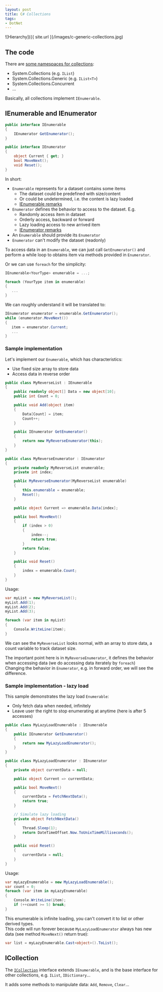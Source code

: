 ```yaml
---
layout: post
title: C# Collections
tags:
- DotNet
---
```


![Hierarchy]({{ site.url }}/images/c-generic-collections.jpg)

## The code

There are [some namespaces for collections](https://docs.microsoft.com/en-us/dotnet/csharp/programming-guide/concepts/collections#BKMK_KindsOfCollections):

- System.Collections (e.g. `IList`)
- System.Collections.Generic (e.g. `IList<T>`)
- System.Collections.Concurrent
- ...

Basically, all collections implement `IEnumerable`.

## IEnumerable and IEnumerator

```cs
public interface IEnumerable
{
    IEnumerator GetEnumerator();
}
```

```cs
public interface IEnumerator
{
    object Current { get; }
    bool MoveNext();
    void Reset();
}
```

In short:

- `Enumerable` represents for a dataset contains some items
  - The dataset could be predefined with size/content
  - Or could be undetermined, i.e. the content is lazy loaded
  - [IEnumerable remarks](https://docs.microsoft.com/en-us/dotnet/api/system.collections.generic.ienumerable-1?view=netcore-2.1#remarks)
- `Enumerator` defines the behavior to access to the dataset. E.g.
  - Randomly access item in dataset
  - Orderly access, backward or forward
  - Lazy loading access to new arrived item
  - [IEnumerator remarks](https://docs.microsoft.com/en-us/dotnet/api/system.collections.generic.ienumerator-1?view=netcore-2.1#remarks)
- An `Enumerable` should provide its `Enumerator`
- `Enumerator` can't modify the dataset (readonly)

To access data in an `Enumerable`, we can just call `GetEnumerator()` and perform a while loop to obtains item via methods provided in `Enumerator`.

Or we can use `foreach` for the simplicity:

```cs
IEnumerable<YourType> enumerable = ...;

foreach (YourType item in enumerable)
{
   ...
}
```

We can roughly understand it will be translated to:

```cs
IEnumerator enumerator = enumerable.GetEnumerator();
while (enumerator.MoveNext())
{
   item = enumerator.Current;
   ...
}
```

### Sample implementation

Let's implement our `Enumerable`, which has characteristics:

- Use fixed size array to store data
- Access data in reverse order

```cs
public class MyReverseList : IEnumerable
{
    public readonly object[] Data = new object[10];
    public int Count = 0;

    public void Add(object item)
    {
        Data[Count] = item;
        Count++;
    }

    public IEnumerator GetEnumerator()
    {
        return new MyReverseEnumerator(this);
    }
}

public class MyReverseEnumerator : IEnumerator
{
    private readonly MyReverseList enumerable;
    private int index;

    public MyReverseEnumerator(MyReverseList enumerable)
    {
        this.enumerable = enumerable;
        Reset();
    }

    public object Current => enumerable.Data[index];

    public bool MoveNext()
    {
        if (index > 0)
        {
            index--;
            return true;
        }
        return false;
    }

    public void Reset()
    {
        index = enumerable.Count;
    }
}
```

Usage:

```cs
var myList = new MyReverseList();
myList.Add(1);
myList.Add(2);
myList.Add(3);

foreach (var item in myList)
{
    Console.WriteLine(item);
}
```

We can see the `MyReverseList` looks normal, with an array to store data, a count variable to track dataset size.

The important point here is in `MyReverseEnumerator`, it defines the behavior when accessing data (we do accessing data iterately by `foreach`)  
Changing the behavior in `Enumerator`, e.g. in forward order, we will see the difference.

### Sample implementation - lazy load

This sample demonstrates the lazy load `Enumerable`:

- Only fetch data when needed, infinitely
- Leave user the right to stop enumerating at anytime (here is after 5 accesses)

```cs
public class MyLazyLoadEnumerable : IEnumerable
{
    public IEnumerator GetEnumerator()
    {
        return new MyLazyLoadEnumerator();
    }
}

public class MyLazyLoadEnumerator : IEnumerator
{
    private object currentData = null;

    public object Current => currentData;

    public bool MoveNext()
    {
        currentData = FetchNextData();
        return true;
    }

    // Simulate lazy loading
    private object FetchNextData()
    {
        Thread.Sleep(1);
        return DateTimeOffset.Now.ToUnixTimeMilliseconds();
    }

    public void Reset()
    {
        currentData = null;
    }
}
```

Usage:

```cs
var myLazyEnumerable = new MyLazyLoadEnumerable();
var count = 0;
foreach (var item in myLazyEnumerable)
{
    Console.WriteLine(item);
    if (++count >= 5) break;
}
```

This enumerable is infinite loading, you can't convert it to list or other derived types.  
This code will run forever because `MyLazyLoadEnumerator` always has new data (see method `MoveNext()` return true):

```cs
var list = myLazyEnumerable.Cast<object>().ToList();
```

## ICollection

The [`ICollection`](https://docs.microsoft.com/en-us/dotnet/api/system.collections.generic.icollection-1?view=netcore-2.1#remarks) interface extends `IEnumerable`, and is the base interface for other collections, e.g. `IList`, `IDictionary`...

It adds some methods to manipulate data: `Add`, `Remove`, `Clear`...
